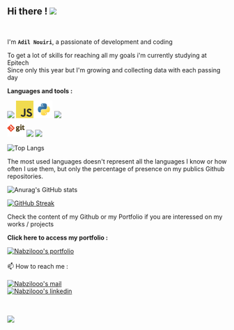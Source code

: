 ## Hi there ! <img src="https://media.giphy.com/media/hvRJCLFzcasrR4ia7z/giphy.gif" width="25px">
<br /> 

 I'm <code>**Adil Nouiri**</code>, a passionate of development and coding
     
 To get a lot of skills for reaching all my goals i'm currently studying at Epitech         
 Since only this year but I'm growing and collecting data with each passing day


**Languages and tools :**

<code><img height="40" src="https://cms-informatic.com/wp-content/uploads/2020/01/logo-langage-C.png"></code>
<code><img height="40" src="https://raw.githubusercontent.com/github/explore/80688e429a7d4ef2fca1e82350fe8e3517d3494d/topics/javascript/javascript.png"></code> 
<code><img height="40" src="https://raw.githubusercontent.com/github/explore/80688e429a7d4ef2fca1e82350fe8e3517d3494d/topics/python/python.png"></code>
<code><img height="40" src="https://seeklogo.com/images/C/c-sharp-c-logo-02F17714BA-seeklogo.com.png"></code>    
<code><img height="40" src="https://raw.githubusercontent.com/github/explore/80688e429a7d4ef2fca1e82350fe8e3517d3494d/topics/git/git.png"></code>
<code><img height="40" src="https://i.redd.it/tu3gt6ysfxq71.png"></code>
<code><img height="40" src="https://miro.medium.com/max/1400/1*okufk5mMDbTfqA5iS_rldQ.png"></code>

![Top Langs](https://github-readme-stats.vercel.app/api/top-langs/?username=Nabzilooo&langs_count=10?&hide=ShaderLab,HLSL,ASP.NET)

The most used languages doesn't represent all the languages I know or how often I use them, but only the percentage of presence on my publics Github repositories. 

![Anurag's GitHub stats](https://github-readme-stats.vercel.app/api?username=Nabzilooo&show_icons=true&theme=github_dark&&count_private=true&hide=prs,issues&include_all_commits=true)

[![GitHub Streak](https://github-readme-streak-stats.herokuapp.com?user=Nabzilooo&theme=dark&date_format=j%20M%5B%20Y%5D)](https://git.io/streak-stats)

Check the content of my Github or my Portfolio if you are interessed on my works / projects

__Click here to access my portfolio :__

<a href="https://nabzilooo.github.io/"> 
  <img alt="Nabzilooo's portfolio" src="https://www.seekpng.com/png/detail/838-8389823_portfolio-calligraphy.png" height="40" width="100" /> </a>
<br />
 <br />
 📫 How to reach me :
  <br />
   <br />
<a href="mailto:adil.nouiri@epitech.eu"> 
  <img alt="Nabzilooo's mail" src="https://upload.wikimedia.org/wikipedia/commons/thumb/e/ec/Circle-icons-mail.svg/1200px-Circle-icons-mail.svg.png" height="40" width="40" /> </a>
   <br />
  <a href="https://www.linkedin.com/in/adilnouiri/"> 
  <img alt="Nabzilooo's linkedin" src="https://upload.wikimedia.org/wikipedia/commons/thumb/c/ca/LinkedIn_logo_initials.png/640px-LinkedIn_logo_initials.png" height="40" width="40" /> </a>  
 <br />
 <br />
 <br /> 

![](https://komarev.com/ghpvc/?username=Nabzilooo&color=blue)
